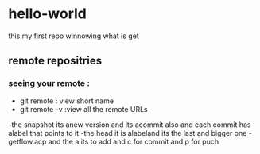 # hello-world
this my first repo winnowing what is get 

## remote repositries
### seeing your remote :
 - git remote : view short name 
 - git remote -v :view all the remote URLs

-the snapshot its anew version and its acommit also and each commit has alabel that points to it 
-the head it is alabeland its the last and bigger one 
-getflow.acp and the a its to add and c for commit and p for puch 
